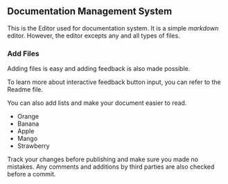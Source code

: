 
## Documentation Management System 

This is the Editor used for documentation system. 
It is a simple *markdown* editor. 
However, the editor excepts any and all types of files. 

### Add Files

Adding files is easy and adding feedback is also made possible. 

To learn more about interactive feedback button input, you can refer to the Readme file.

You can also add lists and make your document easier to read. 

- Orange
- Banana
- Apple
- Mango
- Strawberry

Track your changes before publishing and make sure you made no mistakes. Any comments and additions by third parties are also checked before a commit. 

